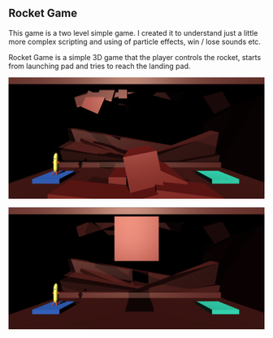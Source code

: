 ## Rocket Game
This game is a two level simple game. I created it to understand just a little more complex scripting and using of particle effects, win / lose sounds etc.

Rocket Game is a simple 3D game that the player controls the rocket, starts from launching pad and tries to reach the landing pad.

![img1](https://github.com/ceydaecearslan/rocket-game/blob/main/level1.png)

![img2](https://github.com/ceydaecearslan/rocket-game/blob/main/level2.png)
